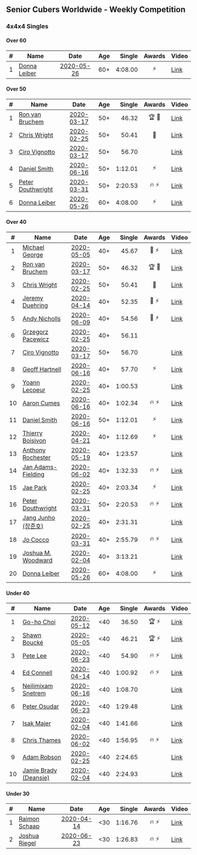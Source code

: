 ## Senior Cubers Worldwide - Weekly Competition
### 4x4x4 Singles

#### Over 60

| # | Name | Date | Age | Single | Awards | Video |
| :--: | -- | :--: | :--: | --: | :--: | -- |
| 1 | [Donna Leiber](../../persons/donna_leiber.md) | [2020-05-26](2020-05-26.md) | 60+ | 4:08.00 | ⚡ | [Link](https://www.facebook.com/events/637852836799991/permalink/640053636579911/) |

#### Over 50

| # | Name | Date | Age | Single | Awards | Video |
| :--: | -- | :--: | :--: | --: | :--: | -- |
| 1 | [Ron van Bruchem](../../persons/ron_van_bruchem.md) | [2020-03-17](2020-03-17.md) | 50+ | 46.32 | 🏆 🥇 | [Link](https://www.facebook.com/events/211732526904866/permalink/216281769783275/) |
| 2 | [Chris Wright](../../persons/chris_wright.md) | [2020-02-25](2020-02-25.md) | 50+ | 50.41 | 🥈 | [Link](https://www.facebook.com/events/805797596592397/permalink/808666752972148/) |
| 3 | [Ciro Vignotto](../../persons/ciro_vignotto.md) | [2020-03-17](2020-03-17.md) | 50+ | 56.70 |  | [Link](https://www.facebook.com/events/211732526904866/permalink/212061480205304/) |
| 4 | [Daniel Smith](../../persons/daniel_smith.md) | [2020-06-16](2020-06-16.md) | 50+ | 1:12.01 | ⚡ | [Link](https://www.facebook.com/events/256188575607890/permalink/260576965169051/) |
| 5 | [Peter Douthwright](../../persons/peter_douthwright.md) | [2020-03-31](2020-03-31.md) | 50+ | 2:20.53 | 🔥 ⚡ | [Link](https://www.facebook.com/events/269276700734640/permalink/273111433684500/) |
| 6 | [Donna Leiber](../../persons/donna_leiber.md) | [2020-05-26](2020-05-26.md) | 60+ | 4:08.00 | ⚡ | [Link](https://www.facebook.com/events/637852836799991/permalink/640053636579911/) |

#### Over 40

| # | Name | Date | Age | Single | Awards | Video |
| :--: | -- | :--: | :--: | --: | :--: | -- |
| 1 | [Michael George](../../persons/michael_george.md) | [2020-05-05](2020-05-05.md) | 40+ | 45.67 | 🥇 ⚡ | [Link](https://www.facebook.com/events/557526585195168/permalink/559133148367845/) |
| 2 | [Ron van Bruchem](../../persons/ron_van_bruchem.md) | [2020-03-17](2020-03-17.md) | 50+ | 46.32 | 🏆 🥇 | [Link](https://www.facebook.com/events/211732526904866/permalink/216281769783275/) |
| 3 | [Chris Wright](../../persons/chris_wright.md) | [2020-02-25](2020-02-25.md) | 50+ | 50.41 | 🥈 | [Link](https://www.facebook.com/events/805797596592397/permalink/808666752972148/) |
| 4 | [Jeremy Duehring](../../persons/jeremy_duehring.md) | [2020-04-14](2020-04-14.md) | 40+ | 52.35 | 🥈 ⚡ | [Link](https://www.facebook.com/events/1400953806773430/permalink/1406261962909281/) |
| 5 | [Andy Nicholls](../../persons/andy_nicholls.md) | [2020-06-09](2020-06-09.md) | 40+ | 54.56 | 🥈 ⚡ | [Link](https://www.facebook.com/events/1130228284009045/permalink/1131107933921080/) |
| 6 | [Grzegorz Pacewicz](../../persons/grzegorz_pacewicz.md) | [2020-02-25](2020-02-25.md) | 40+ | 56.11 |  | |
| 7 | [Ciro Vignotto](../../persons/ciro_vignotto.md) | [2020-03-17](2020-03-17.md) | 50+ | 56.70 |  | [Link](https://www.facebook.com/events/211732526904866/permalink/212061480205304/) |
| 8 | [Geoff Hartnell](../../persons/geoff_hartnell.md) | [2020-06-16](2020-06-16.md) | 40+ | 57.70 | ⚡ | [Link](https://www.facebook.com/events/256188575607890/permalink/257661045460643/) |
| 9 | [Yoann Lecoeur](../../persons/yoann_lecoeur.md) | [2020-02-25](2020-02-25.md) | 40+ | 1:00.53 |  | [Link](https://www.facebook.com/events/805797596592397/permalink/808608119644678/) |
| 10 | [Aaron Cumes](../../persons/aaron_cumes.md) | [2020-06-16](2020-06-16.md) | 40+ | 1:02.34 | 🔥 ⚡ | [Link](https://www.facebook.com/events/256188575607890/permalink/257120222181392/) |
| 11 | [Daniel Smith](../../persons/daniel_smith.md) | [2020-06-16](2020-06-16.md) | 50+ | 1:12.01 | ⚡ | [Link](https://www.facebook.com/events/256188575607890/permalink/260576965169051/) |
| 12 | [Thierry Boisivon](../../persons/thierry_boisivon.md) | [2020-04-21](2020-04-21.md) | 40+ | 1:12.69 | ⚡ | [Link](https://www.facebook.com/events/538096063773916/permalink/541927596724096/) |
| 13 | [Anthony Rochester](../../persons/anthony_rochester.md) | [2020-05-19](2020-05-19.md) | 40+ | 1:23.57 |  | [Link](https://www.facebook.com/events/201300894172579/permalink/203252107310791/) |
| 14 | [Jan Adams-Fielding](../../persons/jan_adams_fielding.md) | [2020-06-02](2020-06-02.md) | 40+ | 1:32.33 | 🔥 ⚡ | [Link](https://www.facebook.com/events/573401076937046/permalink/578462709764216/) |
| 15 | [Jae Park](../../persons/jae_park.md) | [2020-02-25](2020-02-25.md) | 40+ | 2:03.34 | ⚡ | [Link](https://www.facebook.com/events/805797596592397/permalink/806066883232135/) |
| 16 | [Peter Douthwright](../../persons/peter_douthwright.md) | [2020-03-31](2020-03-31.md) | 50+ | 2:20.53 | 🔥 ⚡ | [Link](https://www.facebook.com/events/269276700734640/permalink/273111433684500/) |
| 17 | [Jang Junho (장준호)](../../persons/jang_junho.md) | [2020-02-25](2020-02-25.md) | 40+ | 2:31.31 |  | [Link](https://www.facebook.com/events/805797596592397/permalink/810015492837274/) |
| 18 | [Jo Cocco](../../persons/jo_cocco.md) | [2020-03-31](2020-03-31.md) | 40+ | 2:55.79 | 🔥 ⚡ | [Link](https://www.facebook.com/events/269276700734640/permalink/271293767199600/) |
| 19 | [Joshua M. Woodward](../../persons/joshua_m_woodward.md) | [2020-02-04](2020-02-04.md) | 40+ | 3:13.21 |  | [Link](https://www.facebook.com/joshua.m.woodward.9/videos/10157599917355342/) |
| 20 | [Donna Leiber](../../persons/donna_leiber.md) | [2020-05-26](2020-05-26.md) | 60+ | 4:08.00 | ⚡ | [Link](https://www.facebook.com/events/637852836799991/permalink/640053636579911/) |

#### Under 40

| # | Name | Date | Age | Single | Awards | Video |
| :--: | -- | :--: | :--: | --: | :--: | -- |
| 1 | [Go-ho Choi](../../persons/go_ho_choi.md) | [2020-05-12](2020-05-12.md) | <40 | 36.50 | 🏆 ⚡ | [Link](https://www.facebook.com/events/276138643524223/permalink/279409959863758/) |
| 2 | [Shawn Boucké](../../persons/shawn_boucke.md) | [2020-05-05](2020-05-05.md) | <40 | 46.21 | 🏆 ⚡ | [Link](https://www.facebook.com/events/543220986391837/permalink/548566115857324/) |
| 3 | [Pete Lee](../../persons/pete_lee.md) | [2020-06-23](2020-06-23.md) | <40 | 54.90 | 🔥 ⚡ | [Link](https://www.facebook.com/events/268636114456043/permalink/270820800904241/) |
| 4 | [Ed Connell](../../persons/ed_connell.md) | [2020-04-14](2020-04-14.md) | <40 | 1:00.92 | 🔥 ⚡ | [Link](https://www.facebook.com/events/1400953806773430/permalink/1404450843090393/) |
| 5 | [Neilimixam Snetrem](../../persons/neilimixam_snetrem.md) | [2020-06-16](2020-06-16.md) | <40 | 1:08.70 |  | [Link](https://www.facebook.com/events/256188575607890/permalink/257142405512507&comment_id=257163745510373&notif_t=event_mall_comment&notif_id=1592413285803230&ref=m_notif/) |
| 6 | [Peter Osudar](../../persons/peter_osudar.md) | [2020-06-23](2020-06-23.md) | <40 | 1:29.48 |  | [Link](https://www.facebook.com/events/268636114456043/permalink/273323990653922/) |
| 7 | [Isak Majer](../../persons/isak_majer.md) | [2020-02-04](2020-02-04.md) | <40 | 1:41.66 |  | [Link](https://www.facebook.com/groups/1604105099735401/permalink/2139081646237741/) |
| 8 | [Chris Thames](../../persons/chris_thames.md) | [2020-06-02](2020-06-02.md) | <40 | 1:56.95 | 🔥 ⚡ | [Link](https://www.facebook.com/events/573401076937046/permalink/574702816806872/) |
| 9 | [Adam Robson](../../persons/adam_robson.md) | [2020-02-25](2020-02-25.md) | <40 | 2:24.65 |  | [Link](https://www.facebook.com/events/805797596592397/permalink/809621066210050/) |
| 10 | [Jamie Brady (Deansie)](../../persons/jamie_brady.md) | [2020-02-04](2020-02-04.md) | <40 | 2:24.93 |  | [Link](https://www.facebook.com/groups/1604105099735401/permalink/2139163042896268/) |

#### Under 30

| # | Name | Date | Age | Single | Awards | Video |
| :--: | -- | :--: | :--: | --: | :--: | -- |
| 1 | [Raimon Schaap](../../persons/raimon_schaap.md) | [2020-04-14](2020-04-14.md) | <30 | 1:16.76 | 🔥 ⚡ | [Link](https://www.facebook.com/events/1400953806773430/permalink/1405207589681385/) |
| 2 | [Joshua Riegel](../../persons/joshua_riegel.md) | [2020-06-23](2020-06-23.md) | <30 | 1:26.83 | 🔥 ⚡ | [Link](https://www.facebook.com/events/268636114456043/permalink/276409987011989/) |


<!-- Global site tag (gtag.js) - Google Analytics -->
<script async src="https://www.googletagmanager.com/gtag/js?id=UA-86348435-3"></script>
<script>window.dataLayer = window.dataLayer || []; function gtag() {dataLayer.push(arguments);} gtag('js', new Date()); gtag('config', 'UA-86348435-3');</script>
